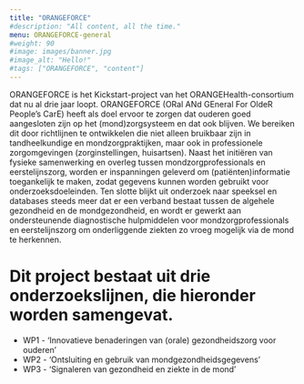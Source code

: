 ```yaml
---
title: "ORANGEFORCE"
#description: "All content, all the time."
menu: ORANGEFORCE-general
#weight: 90
#image: images/banner.jpg
#image_alt: "Hello!"
#tags: ["ORANGEFORCE", "content"]
---
```


ORANGEFORCE is het Kickstart-project van het ORANGEHealth-consortium dat nu al drie jaar loopt. ORANGEFORCE (ORal ANd GEneral For OldeR People’s CarE) heeft als doel ervoor te zorgen dat ouderen goed aangesloten zijn op het (mond)zorgsysteem en dat ook blijven. We bereiken dit door richtlijnen te ontwikkelen die niet alleen bruikbaar zijn in tandheelkundige en mondzorgpraktijken, maar ook in professionele zorgomgevingen (zorginstellingen, huisartsen). Naast het initiëren van fysieke samenwerking en overleg tussen mondzorgprofessionals en eerstelijnszorg, worden er inspanningen geleverd om (patiënten)informatie toegankelijk te maken, zodat gegevens kunnen worden gebruikt voor onderzoeksdoeleinden. Ten slotte blijkt uit onderzoek naar speeksel en databases steeds meer dat er een verband bestaat tussen de algehele gezondheid en de mondgezondheid, en wordt er gewerkt aan ondersteunende diagnostische hulpmiddelen voor mondzorgprofessionals en eerstelijnszorg om onderliggende ziekten zo vroeg mogelijk via de mond te herkennen.

# Dit project bestaat uit drie onderzoekslijnen, die hieronder worden samengevat.
* WP1 - ‘Innovatieve benaderingen van (orale) gezondheidszorg voor ouderen’
* WP2 - ‘Ontsluiting en gebruik van mondgezondheidsgegevens’
* WP3 - ‘Signaleren van gezondheid en ziekte in de mond’


